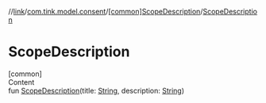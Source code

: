 //[link](../../index.md)/[com.tink.model.consent](../index.md)/[[common]ScopeDescription](index.md)/[ScopeDescription](-scope-description.md)



# ScopeDescription  
[common]  
Content  
fun [ScopeDescription](-scope-description.md)(title: [String](https://kotlinlang.org/api/latest/jvm/stdlib/kotlin/-string/index.html), description: [String](https://kotlinlang.org/api/latest/jvm/stdlib/kotlin/-string/index.html))  



